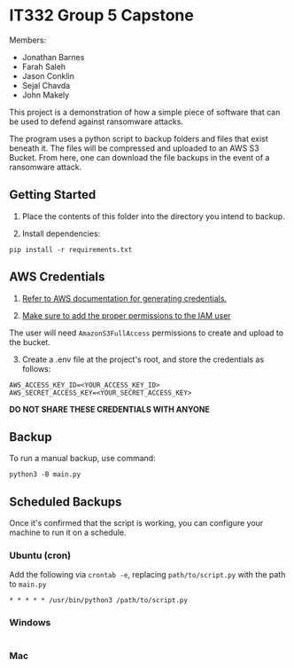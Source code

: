# IT332 Group 5 Capstone

Members:

- Jonathan Barnes
- Farah Saleh
- Jason Conklin
- Sejal Chavda
- John Makely

This project is a demonstration of how a simple piece of software that can be used to defend against ransomware attacks.

The program uses a python script to backup folders and files that exist beneath it. The files will be compressed and uploaded to an AWS S3 Bucket. From here, one can download the file backups in the event of a ransomware attack.

## Getting Started

1. Place the contents of this folder into the directory you intend to backup.

2. Install dependencies:

```
pip install -r requirements.txt
```

## AWS Credentials

1. [Refer to AWS documentation for generating credentials.](https://docs.aws.amazon.com/keyspaces/latest/devguide/access.credentials.html)

2. [Make sure to add the proper permissions to the IAM user](https://docs.aws.amazon.com/IAM/latest/UserGuide/access_policies_create-console.html)

The user will need `AmazonS3FullAccess` permissions to create and upload to the bucket.

3. Create a .env file at the project's root, and store the credentials as follows:

```
AWS_ACCESS_KEY_ID=<YOUR_ACCESS_KEY_ID>
AWS_SECRET_ACCESS_KEY=<YOUR_SECRET_ACCESS_KEY>
```

**DO NOT SHARE THESE CREDENTIALS WITH ANYONE**

## Backup

To run a manual backup, use command:

```
python3 -B main.py
```

## Scheduled Backups

Once it's confirmed that the script is working, you can configure your machine to run it on a schedule.

### Ubuntu (cron)

Add the following via `crontab -e`, replacing `path/to/script.py` with the path to `main.py`

```
* * * * * /usr/bin/python3 /path/to/script.py
```

### Windows

```

```

### Mac

```

```
